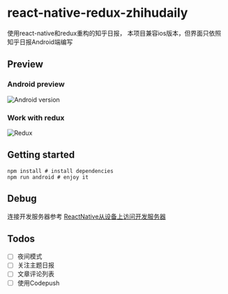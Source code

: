 # react-native-redux-zhihudaily
使用react-native和redux重构的知乎日报，
本项目兼容ios版本，但界面只依照知乎日报Android端编写

## Preview
### Android preview
![Android version](https://raw.github.com/ZevenFang/react-native-redux-zhihudaily/master/screenshot/android.gif)
### Work with redux
![Redux](https://raw.github.com/ZevenFang/react-native-redux-zhihudaily/master/screenshot/redux.png)

## Getting started
```shell
npm install # install dependencies
npm run android # enjoy it
```

## Debug

连接开发服务器参考
[ReactNative从设备上访问开发服务器](http://zevenfang.github.io/2016/06/22/ReactNative从设备上访问开发服务器/)

## Todos
- [ ] 夜间模式
- [ ] 关注主题日报
- [ ] 文章评论列表
- [ ] 使用Codepush